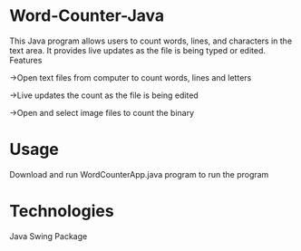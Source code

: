 # Word-Counter-Java

This Java program allows users to count words, lines, and characters in the text area. It provides live updates as the file is being typed or edited.
Features


->Open text files from computer to count words, lines and letters


->Live updates the count as the file is being edited


->Open and select image files to count the binary

# Usage
Download and run WordCounterApp.java program to run the program

# Technologies
Java Swing Package
